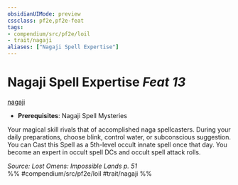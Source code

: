 ```yaml
---
obsidianUIMode: preview
cssclass: pf2e,pf2e-feat
tags:
- compendium/src/pf2e/loil
- trait/nagaji
aliases: ["Nagaji Spell Expertise"]
---
```

# Nagaji Spell Expertise  *Feat 13*  
[nagaji](nagaji-loil.md "Nagaji Ancestry & Heritage Trait")  

- **Prerequisites**: Nagaji Spell Mysteries

Your magical skill rivals that of accomplished naga spellcasters. During your daily preparations, choose blink, control water, or subconscious suggestion. You can Cast this Spell as a 5th-level occult innate spell once that day. You become an expert in occult spell DCs and occult spell attack rolls.

*Source: Lost Omens: Impossible Lands p. 51*  
%% #compendium/src/pf2e/loil #trait/nagaji %%